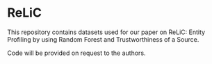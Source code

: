 # ReLiC

This repository contains datasets used for our paper on ReLiC: Entity Profiling by using Random Forest and Trustworthiness of a Source.

Code will be provided on request to the authors.
